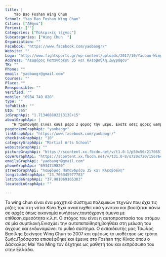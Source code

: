 ```yaml
---
title: |
    Yao Bao Foshan Wing Chun
School: "Yao Bao Foshan Wing Chun"
Cities: ["Αθήνα"]
Perioxi: [""]
Categories: ["Πολεμικές τέχνες"]
Subcategories: ["Wing Chun  "]
Organization: ""
Facebook: "https://www.facebook.com/yaobaogr/"
Website: ""
Logo: "http://www.fightsports.gr/wp-content/uploads/2017/10/Yaobao-Wing-Chun-logo.jpg"
Address: "Λεωφόρος Παπανδρέου 35 και Κλεοβούλη,Ζωγράφου"
TK: ""
Phone: ""
email: "yaobaogr@gmail.com"
Courses: ""
Place: ""
Rensponsible: ""
Verified: ""
mobile: "6934 749 820"
type: ""
toPublish: ""
UID: "265"
idGraphApi: "1.71340880221313E+15"
aboutGraphApi: | 
   "Η προπονηση ειναι καθε μερα 2 φορες την μερα. Ελατε οσες φορες &amp; οποτε θελετε στην ιδια τιμη. Δωρεαν δοκιμαστικο."
pagetokenGraphApi: "yaobaogr"
linkGraphApi: "https://www.facebook.com/yaobaogr/"
checkinsGraphApi: "10"
categoryGraphApi: "Martial Arts School"
websiteGraphApi: ""
pictureGraphApi: "https://scontent.xx.fbcdn.net/v/t1.0-1/p50x50/21766519_1826282280925780_8248577312459563090_n.jpg?oh=10486a70663012f45a3192a172b9c47b&amp;oe=5B09338B"
coverGraphApi: "https://scontent.xx.fbcdn.net/v/t31.0-8/s720x720/15676448_1713883768832299_1842748790212410534_o.jpg?oh=31db9499d8185560a47524c158cb833b&amp;oe=5B49C615"
emailsGraphApi: "yaobaogr@gmail.com"
phoneGraphApi: "6934749820"
streetGraphApi: "Λεωφόρος Παπανδρέου 35 και Κλεοβούλη"
longitudeGraphApi: "23.766345977783"
latitudeGraphApi: "37.981069165303"
locatedinGraphApi: ""

---
```


Το wing chun είναι ένα μαχητικό σύστημα πολεμικών τεχνών που έχει τις ρίζες του στη νότια Κίνα.Έχει αναπτυχθεί από γυναίκα και βασίζεται πάνω σε αρχές όπως οικονομία κινήσεων,ταυτόχρονη άμυνα με επίθεση,αμεσότητα κ.λ.π. O στόχος του είναι η αυτοπροστασία του ατόμου σε μία συμπλοκή.Ενισχύει την αυτοπεποίθηση,βοηθάει στη μείωση του άγχους και ενδυναμώνει το μυΪκό σύστημα. Ο εκπαιδευτής μας Τσώλος Βασίλης ξεκίνησε Wing Chun το 2007 και αμέσως το υιοθέτησε ως τρόπο ζωής.Πρόσφατα επισκέφθηκε και έμεινε στο Foshan της Κίνας όπου ο Δάσκαλος Mai Yao Ming τον δέχτηκε ως μαθητή του και εκπρόσωπο του στην Ελλάδα.

